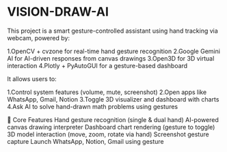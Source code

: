 # VISION-DRAW-AI
This project is a smart gesture-controlled assistant using hand tracking via webcam, powered by:

1.OpenCV + cvzone for real-time hand gesture recognition
2.Google Gemini AI for AI-driven responses from canvas drawings
3.Open3D for 3D virtual interaction
4.Plotly + PyAutoGUI for a gesture-based dashboard

It allows users to:

1.Control system features (volume, mute, screenshot)
2.Open apps like WhatsApp, Gmail, Notion
3.Toggle 3D visualizer and dashboard with charts
4.Ask AI to solve hand-drawn math problems using gestures

🧠 Core Features
 Hand gesture recognition (single & dual hand)
 AI-powered canvas drawing interpreter
 Dashboard chart rendering (gesture to toggle)
 3D model interaction (move, zoom, rotate via hand)
 Screenshot gesture capture
Launch WhatsApp, Notion, Gmail using gesture
